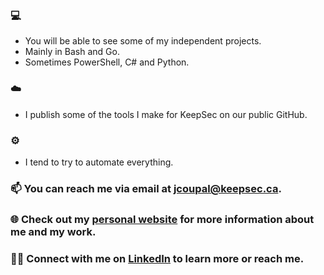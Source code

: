 ### 💻
 - You will be able to see some of my independent projects.
 - Mainly in Bash and Go.
 - Sometimes PowerShell, C# and Python.
### ☁️
 - I publish some of the tools I make for KeepSec on our public GitHub.
### ⚙️
- I tend to try to automate everything.

### 📫 You can reach me via email at [jcoupal@keepsec.ca](mailto:jcoupal@keepsec.ca).
### 🌐 Check out my [personal website](https://jcoupal.com/) for more information about me and my work.
### 👨‍💼 Connect with me on [LinkedIn](https://www.linkedin.com/in/jordan-coupal-222773225/) to learn more or reach me. 
